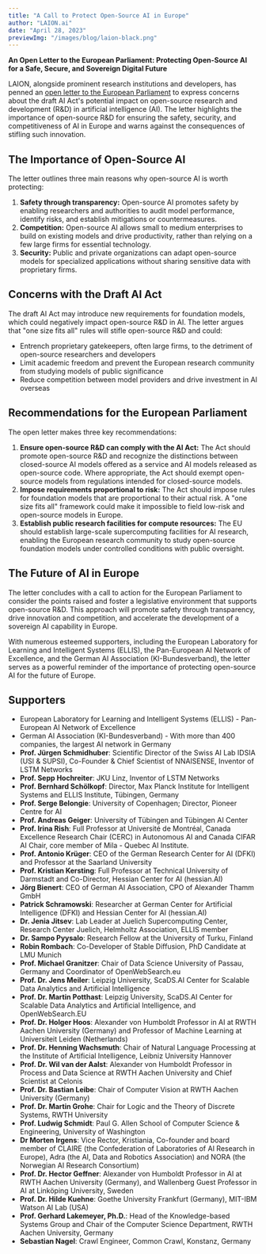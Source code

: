 ```yaml
---
title: "A Call to Protect Open-Source AI in Europe"
author: "LAION.ai"
date: "April 28, 2023"
previewImg: "/images/blog/laion-black.png"
---
```


**An Open Letter to the European Parliament: Protecting Open-Source AI for a Safe, Secure, and Sovereign Digital Future**

LAION, alongside prominent research institutions and developers, has penned an [open letter to the European Parliament](/documents/open-letter-to-eu-parliament.pdf) to express concerns about the draft AI Act's potential impact on open-source research and development (R&D) in artificial intelligence (AI). The letter highlights the importance of open-source R&D for ensuring the safety, security, and competitiveness of AI in Europe and warns against the consequences of stifling such innovation.

## The Importance of Open-Source AI

The letter outlines three main reasons why open-source AI is worth protecting:

1. **Safety through transparency:** Open-source AI promotes safety by enabling researchers and authorities to audit model performance, identify risks, and establish mitigations or countermeasures.
2. **Competition:** Open-source AI allows small to medium enterprises to build on existing models and drive productivity, rather than relying on a few large firms for essential technology.
3. **Security:** Public and private organizations can adapt open-source models for specialized applications without sharing sensitive data with proprietary firms.

## Concerns with the Draft AI Act

The draft AI Act may introduce new requirements for foundation models, which could negatively impact open-source R&D in AI. The letter argues that "one size fits all" rules will stifle open-source R&D and could:

- Entrench proprietary gatekeepers, often large firms, to the detriment of open-source researchers and developers
- Limit academic freedom and prevent the European research community from studying models of public significance
- Reduce competition between model providers and drive investment in AI overseas

## Recommendations for the European Parliament

The open letter makes three key recommendations:

1. **Ensure open-source R&D can comply with the AI Act:** The Act should promote open-source R&D and recognize the distinctions between closed-source AI models offered as a service and AI models released as open-source code. Where appropriate, the Act should exempt open-source models from regulations intended for closed-source models.
2. **Impose requirements proportional to risk:** The Act should impose rules for foundation models that are proportional to their actual risk. A "one size fits all" framework could make it impossible to field low-risk and open-source models in Europe.
3. **Establish public research facilities for compute resources:** The EU should establish large-scale supercomputing facilities for AI research, enabling the European research community to study open-source foundation models under controlled conditions with public oversight.

## The Future of AI in Europe

The letter concludes with a call to action for the European Parliament to consider the points raised and foster a legislative environment that supports open-source R&D. This approach will promote safety through transparency, drive innovation and competition, and accelerate the development of a sovereign AI capability in Europe.

With numerous esteemed supporters, including the European Laboratory for Learning and Intelligent Systems (ELLIS), the Pan-European AI Network of Excellence, and the German AI Association (KI-Bundesverband), the letter serves as a powerful reminder of the importance of protecting open-source AI for the future of Europe.

## Supporters


- European Laboratory for Learning and Intelligent Systems (ELLIS) - Pan-European AI Network of Excellence
- German AI Association (KI-Bundesverband) - With more than 400 companies, the largest AI network in Germany
- **Prof. Jürgen Schmidhuber**: Scientific Director of the Swiss AI Lab IDSIA (USI & SUPSI), Co-Founder & Chief Scientist of NNAISENSE, Inventor of LSTM Networks
- **Prof. Sepp Hochreiter**: JKU Linz, Inventor of LSTM Networks
- **Prof. Bernhard Schölkopf**: Director, Max Planck Institute for Intelligent Systems and ELLIS Institute, Tübingen, Germany
- **Prof. Serge Belongie**: University of Copenhagen; Director, Pioneer Centre for AI
- **Prof. Andreas Geiger**: University of Tübingen and Tübingen AI Center
- **Prof. Irina Rish**: Full Professor at Université de Montréal, Canada Excellence Research Chair (CERC) in Autonomous AI and Canada CIFAR AI Chair, core member of Mila - Quebec AI Institute.
- **Prof. Antonio Krüger**: CEO of the German Research Center for AI (DFKI) and Professor at the Saarland University
- **Prof. Kristian Kersting**: Full Professor at Technical University of Darmstadt and Co-Director, Hessian Center for AI (hessian.AI)
- **Jörg Bienert**: CEO of German AI Association, CPO of Alexander Thamm GmbH
- **Patrick Schramowski**: Researcher at German Center for Artificial Intelligence (DFKI) and Hessian Center for AI (hessian.AI)
- **Dr. Jenia Jitsev**: Lab Leader at Juelich Supercomputing Center, Research Center Juelich, Helmholtz Association, ELLIS member
- **Dr. Sampo Pyysalo**: Research Fellow at the University of Turku, Finland
- **Robin Rombach**: Co-Developer of Stable Diffusion, PhD Candidate at LMU Munich
- **Prof. Michael Granitzer**: Chair of Data Science University of Passau, Germany and Coordinator of OpenWebSearch.eu
- **Prof. Dr. Jens Meiler**: Leipzig University, ScaDS.AI Center for Scalable Data Analytics and Artificial Intelligence
- **Prof. Dr. Martin Potthast**: Leipzig University, ScaDS.AI Center for Scalable Data Analytics and Artificial Intelligence, and OpenWebSearch.EU
- **Prof. Dr. Holger Hoos**: Alexander von Humboldt Professor in AI at RWTH Aachen University (Germany) and Professor of Machine Learning at Universiteit Leiden (Netherlands)
- **Prof. Dr. Henning Wachsmuth**: Chair of Natural Language Processing at the Institute of Artificial Intelligence, Leibniz University Hannover
- **Prof. Dr. Wil van der Aalst**: Alexander von Humboldt Professor in Process and Data Science at RWTH Aachen University and Chief Scientist at Celonis
- **Prof. Dr. Bastian Leibe**: Chair of Computer Vision at RWTH Aachen University (Germany)
- **Prof. Dr. Martin Grohe**: Chair for Logic and the Theory of Discrete Systems, RWTH University
- **Prof. Ludwig Schmidt**: Paul G. Allen School of Computer Science & Engineering, University of Washington
- **Dr Morten Irgens**: Vice Rector, Kristiania, Co-founder and board member of CLAIRE (the Confederation of Laboratories of AI Research in Europe), Adra (the AI, Data and Robotics Association) and NORA (the Norwegian AI Research Consortium)
- **Prof. Dr. Hector Geffner**: Alexander von Humboldt Professor in AI at RWTH Aachen University (Germany), and Wallenberg Guest Professor in AI at Linköping University, Sweden
- **Prof. Dr. Hilde Kuehne**: Goethe University Frankfurt (Germany), MIT-IBM Watson AI Lab (USA)
- **Prof. Gerhard Lakemeyer, Ph.D.**: Head of the Knowledge-based Systems Group and Chair of the Computer Science Department, RWTH Aachen University, Germany
- **Sebastian Nagel**: Crawl Engineer, Common Crawl, Konstanz, Germany